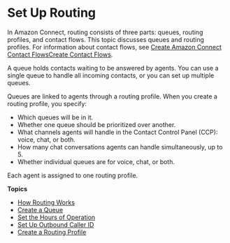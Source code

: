 # Set Up Routing<a name="connect-queues"></a>

In Amazon Connect, routing consists of three parts: queues, routing profiles, and contact flows\. This topic discusses queues and routing profiles\. For information about contact flows, see [Create Amazon Connect Contact FlowsCreate Contact Flows](connect-contact-flows.md)\.

A queue holds contacts waiting to be answered by agents\. You can use a single queue to handle all incoming contacts, or you can set up multiple queues\.

Queues are linked to agents through a routing profile\. When you create a routing profile, you specify: 
+ Which queues will be in it\.
+ Whether one queue should be prioritized over another\.
+ What channels agents will handle in the Contact Control Panel \(CCP\): voice, chat, or both\. 
+ How many chat conversations agents can handle simultaneously, up to 5\.
+ Whether individual queues are for voice, chat, or both\.

Each agent is assigned to one routing profile\.

**Topics**
+ [How Routing Works](about-routing.md)
+ [Create a Queue](create-queue.md)
+ [Set the Hours of Operation](set-hours-operation.md)
+ [Set Up Outbound Caller ID](queues-callerid.md)
+ [Create a Routing Profile](routing-profiles.md)